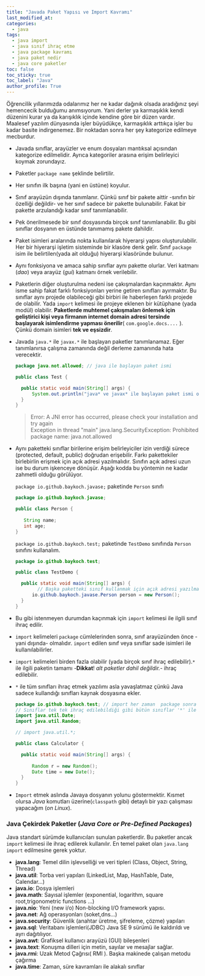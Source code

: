 ```yaml
---
title: "Javada Paket Yapısı ve Import Kavramı"
last_modified_at:
categories:
  - java
tags:
  - java import 
  - java sınıf ihraç etme 
  - java package kavramı
  - java paket nedir
  - java core paketler
toc: false
toc_sticky: true
toc_label: "Java"
author_profile: True
---
```


Öğrencilik yıllarımızda odalarımız her ne kadar  dağınık olsada aradığınız şeyi hemencecik bulduğumu anımsıyorum. Yani derler ya karmaşıklık kendi düzenini kurar ya da karışıklık içinde kendine göre bir düzen vardır. Maalesef yazılım dünyasında işler büyüdükçe, karmaşıklık arttıkça işler bu kadar basite indirgenemez. Bir noktadan sonra her şey kategorize edilmeye mecburdur.

- Javada sınıflar, arayüzler ve enum dosyaları  mantıksal açısından kategorize edilmelidir. Ayrıca kategoriler arasına erişim belirleyici koymak zorundayız.

- Paketler `package name` şeklinde belirtilir.

- Her sınıfın ilk başına (yani en üstüne) koyulur.

- Sınıf arayüzün dışında tanımlanır. Çünkü sınıf bir pakete aittir -sınıfın bir özelliği değildir- ve her sınıf sadece bir pakette bulunabilir. Fakat bir pakette arzulandığı kadar sınıf tanımlanabilir. 

- Pek önerilmesede bir sınıf dosyasında birçok sınıf tanımlanabilir. Bu gibi sınıflar dosyanın en üstünde tanımamış pakete  dahildir.

- Paket isimleri aralarında nokta kullanılarak hiyerarşi yapısı oluşturulabilir. Her bir hiyerarşi işletim sisteminde bir klasöre denk gelir. Sınıf `package` isim ile belirtilen(yada ait olduğu) hiyerarşi klasöründe bulunur.

- Aynı fonksiyona ve amaca sahip sınıflar aynı pakette olurlar. Veri katmanı (*dao*) veya arayüz (*gui*) katmanı örnek verilebilir.

- Paketlerin diğer oluşturulma nedeni ise çakışmalardan kaçınmaktır. Aynı isme sahip fakat farklı fonksiyonları yerine getiren sınıfları ayırmaktır. Bu sınıflar aynı projede olabileceği gibi birbiri ile haberleşen farklı projede de olabilir. Yada `import` kelimesi ile projeye eklenen bir kütüphane (yada modül) olabilir. **Paketlerde muhtemel çakışmaları önlemek için geliştirici kişi veya firmanın internet  domain adresi tersinde başlayarak isimlendirme yapması önerilir**( `com.google.docs....` ). Çünkü domain isimleri **tek ve eşsizdir**.

- Javada `java.*` ile `javax.*` ile başlayan paketler tanımlanamaz. Eğer tanımlanırsa çalışma zamanında değil derleme zamanında hata verecektir. 

  ```java
  package java.not.allowed; // java ile başlayan paket ismi 
  
  public class Test {
  
  	public static void main(String[] args) {
  		System.out.println("java* ve javax* ile başlayan paket ismi olamaz.");
  	}
  }
  ```

  > Error: A JNI error has occurred, please check your installation and try again <br/>
  > Exception in thread "main" java.lang.SecurityException: Prohibited package name: java.not.allowed

- Aynı paketteki sınıflar birilerine erişim belirleyiciler izin verdiği sürece (protected, default, public) doğrudan erişebilir. Farkı pakettekiler birlebirlin erişmek için açık adresi yazılmalıdır. Sınıfın açık adresi uzun ise bu durum işkenceye dönüşür. Aşağı kodda bu yöntemin ne kadar zahmetli olduğu görülüyor.

  `package io.github.baykoch.javase;` paketinde `Person` sınıfı

  ```java
  package io.github.baykoch.javase;
  
  public class Person {
  	
  	 String name;
  	 int age;
  }
  ```

  `package io.github.baykoch.test;` paketinde `TestDemo` sınıfında  `Person`  sınıfını kullanalım.

  ```java
  package io.github.baykoch.test;
  
  public class TestDemo {
  
  	public static void main(String[] args) {
          // Başka paketteki sınıf kullanmak için açık adresi yazılmalı.
  		io.github.baykoch.javase.Person person = new Person();
  	}
  }
  ```

- Bu gibi istenmeyen durumdan kaçınmak için `import` kelimesi ile ilgili sınıf ihraç edilir.

-  `import` kelimeleri `package` cümlelerinden sonra, sınıf arayüzünden önce -yani dışında- olmalıdır. `import` edilen sınıf veya sınıflar sade isimleri ile kullanılabilirler.

- `import` kelimeleri birden fazla olabilir (yada birçok sınıf ihraç edilebilir).`*` ile ilgili paketin tamamı -**Dikkat**! *alt paketler dahil değildir.*- ihraç edilebilir. 

- `*` ile tüm sınıfları ihraç etmek yazılımı asla yavaşlatmaz çünkü Java sadece kullandığı sınıfları kaynak dosyasına ekler.

  ```java
  package io.github.baykoch.test; // import her zaman  package sonra konulur.
  // Sınıflar tek tek ihraç edilebildiği gibi bütün sınıflar '*' ile ihraç edilebilir.
  import java.util.Date;  
  import java.util.Random;
  
  // import java.util.*; 
  
  public class Calculator {
  
  	public static void main(String[] args) {
  		
  		Random r = new Random();
  		Date time = new Date(); 
  	}
  }
  ```

- `Import` etmek aslında Javaya dosyanın yolunu göstermektir. Kısmet olursa *Java* komutları  üzerine(`classpath` gibi) detaylı bir yazı çalışması yapacağım (*on Linux*). 

### Java Çekirdek Paketler (*Java Core or Pre-Defined Packages*)

Java standart sürümde kullanıcıları sunulan paketlerdir. Bu paketler ancak `import` kelimesi ile ihraç edilerek kullanılır. En temel paket olan `java.lang` `import` edilmesine gerek yoktur.

- **java.lang**: Temel dilin işlevselliği ve veri tipleri (Class, Object, String, Thread)    
- **java.util**: Torba veri yapıları (LinkedList, Map, HashTable, Date, Calendar...)
- **java.io**: Dosya işlemleri 
- **java.math**: Sayısal işlemler (exponential, logarithm, square root,trigonometric functions ...)
- **java.nio**: Yeni (new i/o) Non-blocking I/O framework yapısı.
- **java.net**: Ağ operasyonları (soket,dns...)
- **java.security**: Güvenlik (anahtar üretme, şifreleme, çözme) yapıları
- **java.sql**: Veritabanı işlemleri(JDBC) Java SE 9 sürümü ile  kaldırıldı ve ayrı dağıtılıyor.
- **java.awt**: Grafiksel kullanıcı arayüzü (GUI) bileşenleri
- **java.text**: Konuşma dilleri için metin, sayılar ve mesajlar sağlar.
- **java.rmi**: Uzak Metod Çağrısı( RMI ). Başka makinede çalışan metodu çağırma 
- **java.time**: Zaman, süre kavramları ile alakalı sınıflar